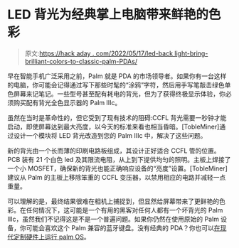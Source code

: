 # LED 背光为经典掌上电脑带来鲜艳的色彩

> 原文:[https://hack aday . com/2022/05/17/led-back light-bring-brilliant-colors-to-classic-palm-PDAs/](https://hackaday.com/2022/05/17/led-backlight-brings-vibrant-colors-to-classic-palm-pdas/)

早在智能手机广泛采用之前，Palm 就是 PDA 的市场领导者。如果你有一台这样的电脑，你可能会记得通过写下那些时髦的“涂鸦”字符，然后用手写笔敲击绿色单色屏幕来记笔记。一些型号甚至配有耗电的背光，但为了获得终极显示体验，你必须购买配有背光全色显示器的 Palm IIIc。

虽然在当时是革命性的，但它受到了现有技术的阻碍:CCFL 背光需要一秒钟才能启动，即使屏幕达到最大亮度，以今天的标准来看也相当昏暗。[TobleMiner]通过设计一个模块将 LED 背光改造到您的 Palm IIIc 中，解决了这些问题。

新的背光由一个长而薄的印刷电路板组成，其设计正好适合 CCFL 管的位置。PCB 装有 21 个白色 led 及其限流电阻，从上到下提供均匀的照明。主板上焊接了一个小 MOSFET，确保新的背光也能正确响应设备的“亮度”设置。[TobleMiner]建议从 Palm 的主板上移除笨重的 CCFL 变压器，以禁用相应的电路并减轻一点重量。

可以理解的是，最终结果很难在相机上捕捉到，但显然给屏幕带来了更鲜艳的色彩。在任何情况下，这可能是一个有用的黑客对任何人都有一个坏背光的 Palm IIIc，虽然我们不记得这是不是一个普遍问题。如果你仍然在使用原始的 Palm 设备，你可能会喜欢这个 Palm 兼容的蓝牙键盘。没有经典的 PDA？你也可以[在现代定制硬件上运行 palm OS](https://hackaday.com/2019/05/21/bringing-palmos-back-to-life/)。